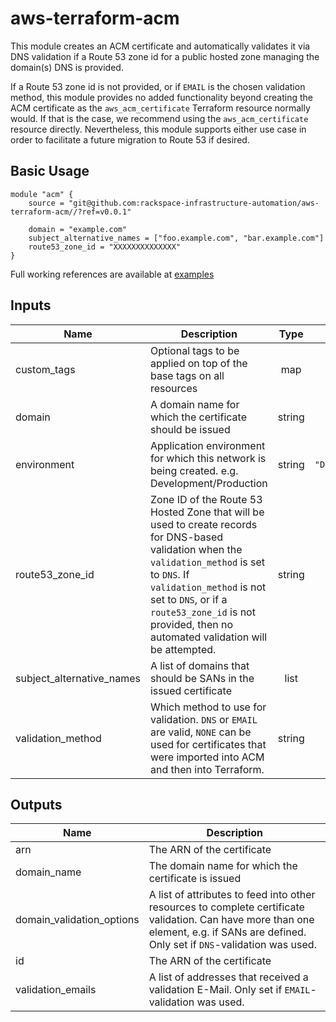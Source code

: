 # aws-terraform-acm

This module creates an ACM certificate and automatically validates it via DNS validation if a Route 53 zone id for a
public hosted zone managing the domain(s) DNS is provided.

If a Route 53 zone id is not provided, or if `EMAIL` is the chosen validation method, this module provides no added
functionality beyond creating the ACM certificate as the `aws_acm_certificate` Terraform resource normally would. If
that is the case, we recommend using the `aws_acm_certificate` resource directly. Nevertheless, this module supports
either use case in order to facilitate a future migration to Route 53 if desired.

## Basic Usage

```hcl
module "acm" {
    source = "git@github.com:rackspace-infrastructure-automation/aws-terraform-acm//?ref=v0.0.1"

    domain = "example.com"
    subject_alternative_names = ["foo.example.com", "bar.example.com"]
    route53_zone_id = "XXXXXXXXXXXXXX"
}
```

Full working references are available at [examples](examples)

## Inputs

| Name | Description | Type | Default | Required |
|------|-------------|:----:|:-----:|:-----:|
| custom\_tags | Optional tags to be applied on top of the base tags on all resources | map | `<map>` | no |
| domain | A domain name for which the certificate should be issued | string | n/a | yes |
| environment | Application environment for which this network is being created. e.g. Development/Production | string | `"Development"` | no |
| route53\_zone\_id | Zone ID of the Route 53 Hosted Zone that will be used to create records for DNS-based validation when the `validation_method` is set to `DNS`. If `validation_method` is not set to `DNS`, or if a `route53_zone_id` is not provided, then no automated validation will be attempted. | string | `""` | no |
| subject\_alternative\_names | A list of domains that should be SANs in the issued certificate | list | `<list>` | no |
| validation\_method | Which method to use for validation. `DNS` or `EMAIL` are valid, `NONE` can be used for certificates that were imported into ACM and then into Terraform. | string | `"DNS"` | no |

## Outputs

| Name | Description |
|------|-------------|
| arn | The ARN of the certificate |
| domain\_name | The domain name for which the certificate is issued |
| domain\_validation\_options | A list of attributes to feed into other resources to complete certificate validation. Can have more than one element, e.g. if SANs are defined. Only set if `DNS`-validation was used. |
| id | The ARN of the certificate |
| validation\_emails | A list of addresses that received a validation E-Mail. Only set if `EMAIL`-validation was used. |


